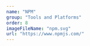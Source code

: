 ```yaml
---
name: "NPM"
group: "Tools and Platforms"
order: 8
imageFileName: "npm.svg"
url: "https://www.npmjs.com/"
---
```

